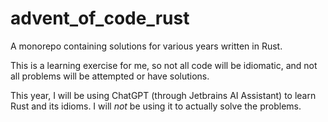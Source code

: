 # advent_of_code_rust

A monorepo containing solutions for various years written in Rust.

This is a learning exercise for me, so not all code will be idiomatic, and not all problems will be attempted or have solutions.

This year, I will be using ChatGPT (through Jetbrains AI Assistant) to learn Rust and its idioms. I will _not_ be using it to actually solve the problems.
